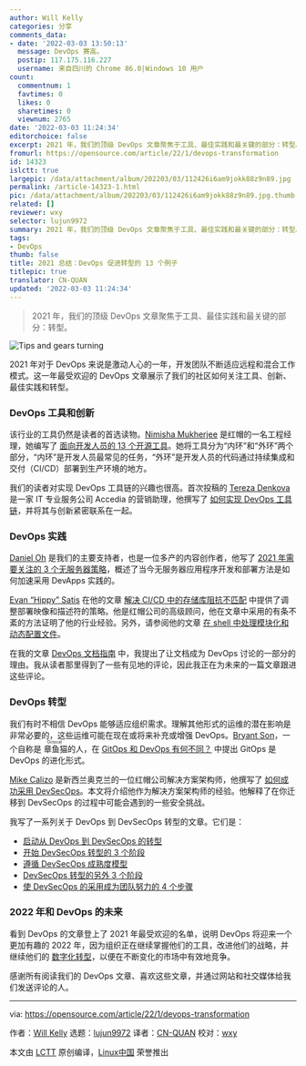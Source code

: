 ```yaml
---
author: Will Kelly
categories: 分享
comments_data:
- date: '2022-03-03 13:50:13'
  message: DevOps 赛高。
  postip: 117.175.116.227
  username: 来自四川的 Chrome 86.0|Windows 10 用户
count:
  commentnum: 1
  favtimes: 0
  likes: 0
  sharetimes: 0
  viewnum: 2765
date: '2022-03-03 11:24:34'
editorchoice: false
excerpt: 2021 年，我们的顶级 DevOps 文章聚焦于工具、最佳实践和最关键的部分：转型。
fromurl: https://opensource.com/article/22/1/devops-transformation
id: 14323
islctt: true
largepic: /data/attachment/album/202203/03/112426i6am9jokk88z9n89.jpg
permalink: /article-14323-1.html
pic: /data/attachment/album/202203/03/112426i6am9jokk88z9n89.jpg.thumb.jpg
related: []
reviewer: wxy
selector: lujun9972
summary: 2021 年，我们的顶级 DevOps 文章聚焦于工具、最佳实践和最关键的部分：转型。
tags:
- DevOps
thumb: false
title: 2021 总结：DevOps 促进转型的 13 个例子
titlepic: true
translator: CN-QUAN
updated: '2022-03-03 11:24:34'
---
```



> 
> 2021 年，我们的顶级 DevOps 文章聚焦于工具、最佳实践和最关键的部分：转型。
> 
> 
> 


![](/data/attachment/album/202203/03/112426i6am9jokk88z9n89.jpg "Tips and gears turning")


2021 年对于 DevOps 来说是激动人心的一年，开发团队不断适应远程和混合工作模式。这一年最受欢迎的 DevOps 文章展示了我们的社区如何关注工具、创新、最佳实践和转型。


### DevOps 工具和创新


该行业的工具仍然是读者的首选读物。[Nimisha Mukherjee](https://opensource.com/users/nimisha) 是红帽的一名工程经理，她编写了 [面向开发人员的 13 个开源工具](https://opensource.com/article/21/6/open-source-developer-tools)。她将工具分为“内环”和“外环”两个部分，“内环”是开发人员最常见的任务，“外环”是开发人员的代码通过持续集成和交付（CI/CD）部署到生产环境的地方。


我们的读者对实现 DevOps 工具链的兴趣也很高。首次投稿的 [Tereza Denkova](https://opensource.com/users/tereza-denkova) 是一家 IT 专业服务公司 Accedia 的营销助理，他撰写了 [如何实现 DevOps 工具链](https://opensource.com/article/21/1/devops-tool-chain)，并将其与创新紧密联系在一起。


### DevOps 实践


[Daniel Oh](https://opensource.com/users/daniel-oh) 是我们的主要支持者，也是一位多产的内容创作者，他写了 [2021 年需要关注的 3 个无服务器策略](https://opensource.com/article/21/1/devapps-strategies)，概述了当今无服务器应用程序开发和部署方法是如何加速采用 DevApps 实践的。


[Evan “Hippy” Satis](https://opensource.com/users/hippyod) 在他的文章 [解决 CI/CD 中的存储库阻抗不匹配](https://opensource.com/article/21/8/impedance-mismatch-cicd) 中提供了调整部署映像和描述符的策略。他是红帽公司的高级顾问，他在文章中采用的有条不紊的方法证明了他的行业经验。另外，请参阅他的文章 [在 shell 中处理模块化和动态配置文件](https://opensource.com/article/21/5/processing-configuration-files-shell)。


在我的文章 [DevOps 文档指南](https://opensource.com/article/21/3/devops-documentation) 中，我提出了让文档成为 DevOps 讨论的一部分的理由。我从读者那里得到了一些有见地的评论，因此我正在为未来的一篇文章跟进这些评论。


### DevOps 转型


我们有时不相信 DevOps 能够适应组织需求。理解其他形式的运维的潜在影响是非常必要的，这些运维可能在现在或将来补充或增强 DevOps。[Bryant Son](https://opensource.com/users/brson)，一个自称是<ruby> 章鱼猫 <rt>  Octocat </rt></ruby>的人，在 [GitOps 和 DevOps 有何不同？](http://opensource.com/article/21/3/gitops) 中提出 GitOps 是 DevOps 的进化形式。


[Mike Calizo](https://opensource.com/users/mcalizo) 是新西兰奥克兰的一位红帽公司解决方案架构师，他撰写了 [如何成功采用 DevSecOps](https://opensource.com/article/21/2/devsecops)。本文将介绍他作为解决方案架构师的经验。他解释了在你迁移到 DevSecOps 的过程中可能会遇到的一些安全挑战。


我写了一系列关于 DevOps 到 DevSecOps 转型的文章。它们是：


* [启动从 DevOps 到 DevSecOps 的转型](http://opensource.com/article/21/10/devops-to-devsecops)
* [开始 DevSecOps 转型的 3 个阶段](https://opensource.com/article/21/10/first-phases-devsecops-transformation)
* [遵循 DevSecOps 成熟度模型](https://opensource.com/article/21/10/devsecops-maturity-model)
* [DevSecOps 转型的另外 3 个阶段](https://opensource.com/article/21/10/last-phases-devsecops-transformation)
* [使 DevSecOps 的采用成为团队努力的 4 个步骤](https://opensource.com/article/21/10/devsecops-team-effort)


### 2022 年和 DevOps 的未来


看到 DevOps 的文章登上了 2021 年最受欢迎的名单，说明 DevOps 将迎来一个更加有趣的 2022 年，因为组织正在继续掌握他们的工具，改进他们的战略，并继续他们的 [数字化转型](https://enterprisersproject.com/what-is-digital-transformation)，以便在不断变化的市场中有效地竞争。


感谢所有阅读我们的 DevOps 文章、喜欢这些文章，并通过网站和社交媒体给我们发送评论的人。




---


via: <https://opensource.com/article/22/1/devops-transformation>


作者：[Will Kelly](https://opensource.com/users/willkelly) 选题：[lujun9972](https://github.com/lujun9972) 译者：[CN-QUAN](https://github.com/CN-QUAN) 校对：[wxy](https://github.com/wxy)


本文由 [LCTT](https://github.com/LCTT/TranslateProject) 原创编译，[Linux中国](https://linux.cn/) 荣誉推出
